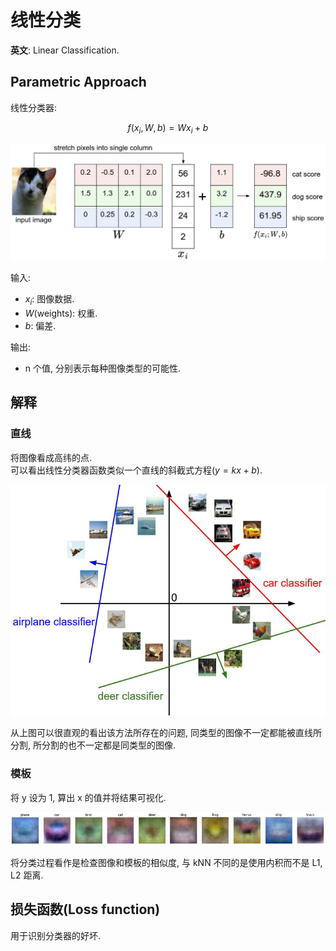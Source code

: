 # 线性分类

**英文**: Linear Classification.  

## Parametric Approach

线性分类器:  

$$
f(x_i, W, b) = Wx_i + b
$$

![](assets/imagemap.jpg)  

输入:  

- $x_i$: 图像数据.
- $W$(weights): 权重.
- $b$: 偏差.

输出:  

- n 个值, 分别表示每种图像类型的可能性.

## 解释

### 直线

将图像看成高纬的点.  
可以看出线性分类器函数类似一个直线的斜截式方程($y = kx + b$).  

![](assets/pixelspace.jpg)  

从上图可以很直观的看出该方法所存在的问题, 同类型的图像不一定都能被直线所分割, 所分割的也不一定都是同类型的图像.  

### 模板

将 y 设为 1, 算出 x 的值并将结果可视化.  

![](assets/templates.jpg)

将分类过程看作是检查图像和模板的相似度, 与 kNN 不同的是使用内积而不是 L1, L2 距离.  

## 损失函数(Loss function)

用于识别分类器的好坏.  